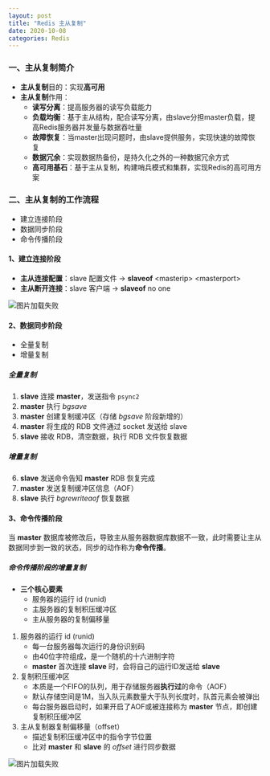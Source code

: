 ```yaml
---
layout: post
title: "Redis 主从复制"
date: 2020-10-08
categories: Redis
---
```


### **一、主从复制简介** 
* **主从复制**目的：实现**高可用**
* **主从复制**作用：
  + **读写分离**：提高服务器的读写负载能力
  + **负载均衡**：基于主从结构，配合读写分离，由slave分担master负载，提高Redis服务器并发量与数据吞吐量
  + **故障恢复**：当master出现问题时，由slave提供服务，实现快速的故障恢复
  + **数据冗余**：实现数据热备份，是持久化之外的一种数据冗余方式
  + **高可用基石**：基于主从复制，构建哨兵模式和集群，实现Redis的高可用方案

### **二、主从复制的工作流程**
* 建立连接阶段
* 数据同步阶段
* 命令传播阶段

#### **1、建立连接阶段** 
* **主从连接配置**：slave 配置文件 -> **slaveof** \<masterip\> \<masterport\>
* **主从断开连接**：slave 客户端 -> **slaveof** no one  

![图片加载失败](https://maxwell-blog.cn/image/redis2.png)


#### **2、数据同步阶段**
* 全量复制
* 增量复制

##### **全量复制**
1. **slave** 连接 **master**，发送指令 `psync2`  
2. **master** 执行 *bgsave*
3. **master** 创建复制缓冲区（存储 *bgsave* 阶段新增的）
4. **master** 将生成的 RDB 文件通过 socket 发送给 slave
5. **slave** 接收 RDB，清空数据，执行 RDB 文件恢复数据

##### **增量复制**
6. **slave** 发送命令告知 **master** RDB 恢复完成
7. **master** 发送复制缓冲区信息（AOF）
8. **slave** 执行 *bgrewriteaof* 恢复数据

#### **3、命令传播阶段**
当 **master** 数据库被修改后，导致主从服务器数据库数据不一致，此时需要让主从数据同步到一致的状态，同步的动作称为**命令传播**。
##### **命令传播阶段的增量复制**  
* **三个核心要素**
  + 服务器的运行 id (runid)
  + 主服务器的复制积压缓冲区
  + 主从服务器的复制偏移量

1. 服务器的运行 id (runid)
    + 每一台服务器每次运行的身份识别码
    + 由40位字符组成，是一个随机的十六进制字符
    + **master** 首次连接 **slave** 时，会将自己的运行ID发送给 **slave**
2. 复制积压缓冲区
    + 本质是一个FIFO的队列，用于存储服务器**执行过**的命令（AOF）
    + 默认存储空间是1M，当入队元素数量大于队列长度时，队首元素会被弹出
    + 每台服务器启动时，如果开启了AOF或被连接称为 **master** 节点，即创建复制积压缓冲区
3. 主从复制器复制偏移量（offset）
    + 描述复制积压缓冲区中的指令字节位置
    + 比对 **master** 和 **slave** 的 *offset* 进行同步数据

![图片加载失败](https://maxwell-blog.cn/image/redis3.png)

